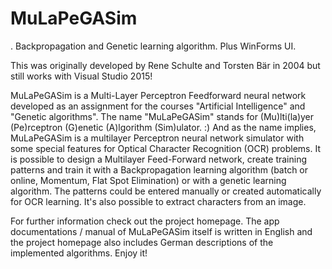 # MuLaPeGASim
. Backpropagation and Genetic learning algorithm. Plus WinForms UI.

This was originally developed by Rene Schulte and Torsten Bär in 2004 but still works with Visual Studio 2015!

MuLaPeGASim is a Multi-Layer Perceptron Feedforward neural network developed as an assignment for the courses "Artificial Intelligence" and "Genetic algorithms". The name "MuLaPeGASim" stands for (Mu)lti(la)yer (Pe)rceptron (G)enetic (A)lgorithm (Sim)ulator. :) And as the name implies, MuLaPeGASim is a multilayer Perceptron neural network simulator with some special features for Optical Character Recognition (OCR) problems. It is possible to design a Multilayer Feed-Forward network, create training patterns and train it with a Backpropagation learning algorithm (batch or online, Momentum, Flat Spot Elimination) or with a genetic learning algorithm. The patterns could be entered manually or created automatically for OCR learning. It's also possible to extract characters from an image.

For further information check out the project homepage. The app documentations / manual of  MuLaPeGASim itself is written in English and the project homepage also includes German descriptions of the implemented algorithms. 
Enjoy it!
